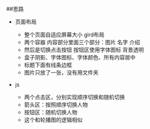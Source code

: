 ##思路
- 页面布局
  - 整个页面自适应屏幕大小 gird布局
  - 两个容器 内容部分里面三个部分：图片 名字 介绍 
  - 然后是切换点击按钮 按钮区使用字体图标 背景透明
  - 盒子阴影、字体图标、字体颜色、所有内容居中
  - 标题下面有线条边框
  - 图片只放了一张，没有用文件夹

- js
  - 两个点击区，分别实现顺序切换和随机切换
  - 箭头区：按照顺序切换人物
  - 按钮区：随机切换人物
  - 这个和轮播图的逻辑相似